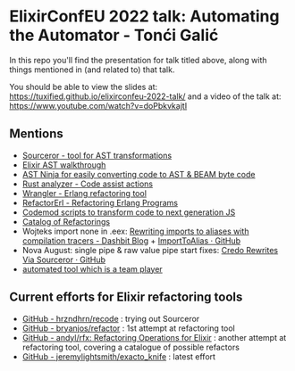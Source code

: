 # ElixirConfEU 2022 talk: Automating the Automator - Tonći Galić

In this repo you'll find the presentation for talk titled above, along with things mentioned in (and related to) that talk.

You should be able to view the slides at: https://tuxified.github.io/elixirconfeu-2022-talk/ and a video of the talk at: https://www.youtube.com/watch?v=doPbkvkajtI


## Mentions
- [Sourceror - tool for AST transformations](https://hex.pm/packages/sourceror)
- [Elixir AST walkthrough](https://hexdocs.pm/elixir/syntax-reference.html#the-elixir-ast)
- [AST Ninja for easily converting code to AST & BEAM byte code](https://ast.ninja)
- [Rust analyzer - Code assist actions](https://rust-analyzer.github.io/manual.html#assists-code-actions)
- [Wrangler - Erlang refactoring tool](http://refactoringtools.github.io/wrangler/)
- [RefactorErl - Refactoring Erlang Programs](http://plc.inf.elte.hu/erlang/)
- [Codemod scripts to transform code to next generation JS](https://github.com/cpojer/js-codemod)
- [Catalog of Refactorings](https://refactoring.com/catalog/)
- Wojteks import none in .eex: [Rewriting imports to aliases with compilation tracers - Dashbit Blog](https://dashbit.co/blog/rewriting-imports-to-aliases-with-compilation-tracers)  + [ImportToAlias · GitHub](https://gist.github.com/wojtekmach/4e04cbda82ba88af3f84c44ec746b7ca)
- Nova August: single pipe & raw value pipe start fixes: [Credo Rewrites Via Sourceror · GitHub](https://gist.github.com/novaugust/badfb2a1fe1c7de2d7c76b31b046dafa)
- [automated tool which is a team player](https://ieeexplore.ieee.org/document/1363742)


## Current efforts for Elixir refactoring tools

- [GitHub - hrzndhrn/recode](https://github.com/hrzndhrn/recode) : trying out Sourceror
- [GitHub - bryanjos/refactor](https://github.com/bryanjos/refactor) : 1st attempt at refactoring tool
- [GitHub - andyl/rfx: Refactoring Operations for Elixir](https://github.com/andyl/rfx) : another attempt at refactoring tool, covering a catalogue of possible refactors
- [GitHub - jeremylightsmith/exacto_knife](https://github.com/jeremylightsmith/exacto_knife) : latest effort
